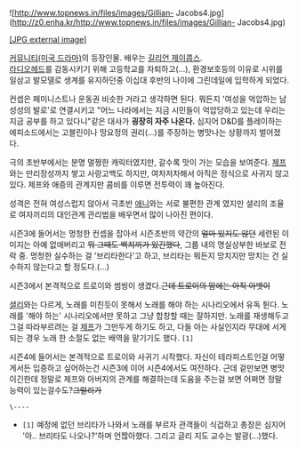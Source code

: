 ![http://www.topnews.in/files/images/Gillian-
Jacobs4.jpg](http://z0.enha.kr/http://www.topnews.in/files/images/Gillian-
Jacobs4.jpg)

[[JPG external image]](http://www.topnews.in/files/images/Gillian-Jacobs4.jpg)

[커뮤니티(미국 드라마)](%EC%BB%A4%EB%AE%A4%EB%8B%88%ED%8B%B0%28%EB%AF%B8%EA%B5%AD%20%EB%93%9C%EB%9D%BC%EB%A7%88%29.md)의 등장인물. 배우는 [길리언 제이콥스](%EA%B8%B8%EB%A6%AC%EC%96%B8%20%EC%A0%9C%EC%9D%B4%EC%BD%A5%EC%8A%A4.md).  
[라디오헤드](%EB%9D%BC%EB%94%94%EC%98%A4%ED%97%A4%EB%93%9C.md)를 감동시키기 위해 고등학교를
자퇴하고(…), 환경보호등의 이유로 시위를 일삼고 발모델로 생계를 유지하던중 이십대 후반의 나이에 그린데일에 입학하게 되었다.

컨셉은 페미니스트나 운동권 비슷한 거라고 생각하면 된다. 뭐든지 '여성을 억압하는 남성성의 발로'로 연결시키고 "어느 나라에서는 지금
시민들이 억압당하고 있는데 우리는 지금 공부를 하고 있다니"같은 대사가 **굉장히 자주 나온다.** 심지어 D&D를 플레이하는 에피소드에서는
고블린이나 땅요정의 권리(...)를 주장하는 병맛나는 상황까지 벌어졌다.

극의 초반부에서는 분명 멀쩡한 캐릭터였지만, 갈수록 맛이 가는 모습을 보여준다.
[제프](%EC%A0%9C%ED%94%84%20%EC%9C%99%EA%B1%B0.md)와는 만리장성까지 쌓고 사랑고백도 하지만,
여차저차해서 아직은 정식으로 사귀지 않고 있다. 제프와 애증의 관계지만 콤비를 이루면 전투력이 꽤 높아진다.

성격은 전혀 여성스럽지 않아서 극초반
[애니](%EC%95%A0%EB%8B%88%20%EC%97%90%EB%94%94%EC%8A%A8.md)와는 서로 불편한 관계 였지만
셜리의 조율로 여자끼리의 대인관계 관리법을 배우면서 많이 나아진 편이다.

시즌3에 들어서는 멍청한 컨셉을 잡아서 시즌초반의 약간의 <del>얼마 있지도 않던</del> 세련된 이미지는 아예 없애버리고 <del>뭐
그때도 백치끼가 있긴했다</del>, 그룹 내의 명실상부한 바보로 전락 중. 멍청한 실수하는 걸 '브리타한다'고 하고, 브리타는 뭐든지
망치지만 망치는 건 실수하지 않는다고 할 정도다.(...)

시즌3에서 본격적으로 트로이와 썸씽이 생겼다.<del>근데 트로이의 맘에는 아직 아벳이</del>

[셜리](%EC%85%9C%EB%A6%AC%20%EB%B2%A0%EB%84%B7.md)와는 다르게, 노래를 미친듯이 못해서 노래를 해야
하는 시나리오에서 유독 튄다. 노래를 '해야 하는' 시나리오에서만 못하고 그냥 합창할 때는 잘하지만. 노래를 재생해두고 그걸 따라부르려는 걸
[제프](%EC%A0%9C%ED%94%84%20%EC%9C%99%EA%B1%B0.md)가 그만두게 하기도 하고, 다들 아는 사실인지라
무대에 서게되는 경우 노래 한 소절도 없는 배역을 맡기기도 했다. `[1]`

시즌4에 들어서는 본격적으로 트로이와 사귀기 시작했다. 자신이 테라피스트인걸 어떻게서든 입증하고 싶어하는건 시즌3에 이어 시즌4에서도
여전하다. 근데 겉만보면 병맛이긴한데 정말로 제프와 아버지의 관계를 해결하는데 도움을 주는걸 보면 어쩌면 정말 능력이
있는걸수도?<del>그럴리가</del>

`\----`

  * `[1]` 예정에 없던 브리타가 나와서 노래를 부르자 관객들이 식겁하고 총장은 심지어 '아.. 브리타도 나오나?'하며 언짢아했다. 그리고 글리 지도 교수는 발광(...)했다.

